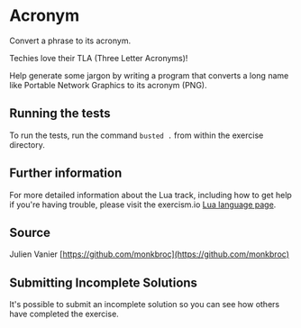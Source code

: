 # Acronym

Convert a phrase to its acronym.

Techies love their TLA (Three Letter Acronyms)!

Help generate some jargon by writing a program that converts a long name
like Portable Network Graphics to its acronym (PNG).

## Running the tests

To run the tests, run the command `busted .` from within the exercise directory.

## Further information

For more detailed information about the Lua track, including how to get help if
you're having trouble, please visit the exercism.io [Lua language page](http://exercism.io/languages/lua/about).

## Source

Julien Vanier [https://github.com/monkbroc](https://github.com/monkbroc)

## Submitting Incomplete Solutions
It's possible to submit an incomplete solution so you can see how others have completed the exercise.
